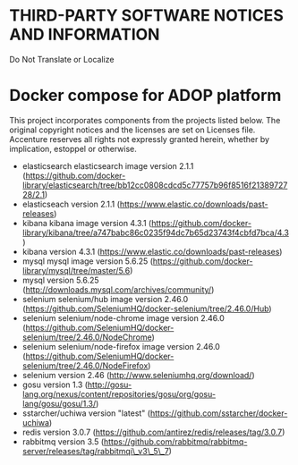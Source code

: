 # THIRD-PARTY SOFTWARE NOTICES AND INFORMATION
Do Not Translate or Localize

# Docker compose for ADOP platform
This project incorporates components from the projects listed below. The original copyright notices and the licenses are set on Licenses file. Accenture reserves all rights not expressly granted herein, whether by implication, estoppel or otherwise.

- elasticsearch elasticsearch image version 2.1.1 (https://github.com/docker-library/elasticsearch/tree/bb12cc0808cdcd5c77757b96f8516f2138972728/2.1)
- elasticseach version 2.1.1 (https://www.elastic.co/downloads/past-releases)
- kibana kibana image version 4.3.1 (https://github.com/docker-library/kibana/tree/a747babc86c0235f94dc7b65d23743f4cbfd7bca/4.3)
- kibana version 4.3.1 (https://www.elastic.co/downloads/past-releases)
- mysql mysql image version 5.6.25 (https://github.com/docker-library/mysql/tree/master/5.6)
- mysql version 5.6.25 (http://downloads.mysql.com/archives/community/)
- selenium selenium/hub image version 2.46.0 (https://github.com/SeleniumHQ/docker-selenium/tree/2.46.0/Hub)
- selenium selenium/node-chrome image version 2.46.0 (https://github.com/SeleniumHQ/docker-selenium/tree/2.46.0/NodeChrome)
- selenium selenium/node-firefox image version 2.46.0 (https://github.com/SeleniumHQ/docker-selenium/tree/2.46.0/NodeFirefox)
- selenium version 2.46 (http://www.seleniumhq.org/download/)
- gosu version 1.3 (http://gosu-lang.org/nexus/content/repositories/gosu/org/gosu-lang/gosu/gosu/1.3/)
- sstarcher/uchiwa version "latest" (https://github.com/sstarcher/docker-uchiwa)
- redis version 3.0.7 (https://github.com/antirez/redis/releases/tag/3.0.7)
- rabbitmq version 3.5 (https://github.com/rabbitmq/rabbitmq-server/releases/tag/rabbitmqi\_v3\_5\_7)
